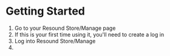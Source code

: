 # Getting Started

1. Go to your Resound Store/Manage page
2. If this is your first time using it, you'll need to create a log in
3. Log into Resound Store/Manage
4. 




